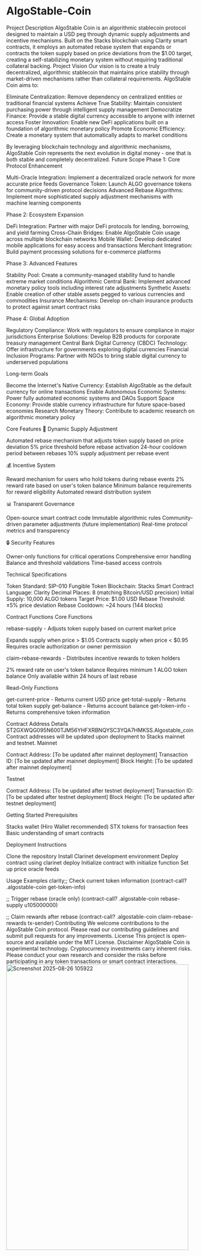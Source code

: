# AlgoStable-Coin
Project Description
AlgoStable Coin is an algorithmic stablecoin protocol designed to maintain a USD peg through dynamic supply adjustments and incentive mechanisms. Built on the Stacks blockchain using Clarity smart contracts, it employs an automated rebase system that expands or contracts the token supply based on price deviations from the $1.00 target, creating a self-stabilizing monetary system without requiring traditional collateral backing.
Project Vision
Our vision is to create a truly decentralized, algorithmic stablecoin that maintains price stability through market-driven mechanisms rather than collateral requirements. AlgoStable Coin aims to:

Eliminate Centralization: Remove dependency on centralized entities or traditional financial systems
Achieve True Stability: Maintain consistent purchasing power through intelligent supply management
Democratize Finance: Provide a stable digital currency accessible to anyone with internet access
Foster Innovation: Enable new DeFi applications built on a foundation of algorithmic monetary policy
Promote Economic Efficiency: Create a monetary system that automatically adapts to market conditions

By leveraging blockchain technology and algorithmic mechanisms, AlgoStable Coin represents the next evolution in digital money - one that is both stable and completely decentralized.
Future Scope
Phase 1: Core Protocol Enhancement

Multi-Oracle Integration: Implement a decentralized oracle network for more accurate price feeds
Governance Token: Launch ALGO governance tokens for community-driven protocol decisions
Advanced Rebase Algorithms: Implement more sophisticated supply adjustment mechanisms with machine learning components

Phase 2: Ecosystem Expansion

DeFi Integration: Partner with major DeFi protocols for lending, borrowing, and yield farming
Cross-Chain Bridges: Enable AlgoStable Coin usage across multiple blockchain networks
Mobile Wallet: Develop dedicated mobile applications for easy access and transactions
Merchant Integration: Build payment processing solutions for e-commerce platforms

Phase 3: Advanced Features

Stability Pool: Create a community-managed stability fund to handle extreme market conditions
Algorithmic Central Bank: Implement advanced monetary policy tools including interest rate adjustments
Synthetic Assets: Enable creation of other stable assets pegged to various currencies and commodities
Insurance Mechanisms: Develop on-chain insurance products to protect against smart contract risks

Phase 4: Global Adoption

Regulatory Compliance: Work with regulators to ensure compliance in major jurisdictions
Enterprise Solutions: Develop B2B products for corporate treasury management
Central Bank Digital Currency (CBDC) Technology: Offer infrastructure for governments exploring digital currencies
Financial Inclusion Programs: Partner with NGOs to bring stable digital currency to underserved populations

Long-term Goals

Become the Internet's Native Currency: Establish AlgoStable as the default currency for online transactions
Enable Autonomous Economic Systems: Power fully automated economic systems and DAOs
Support Space Economy: Provide stable currency infrastructure for future space-based economies
Research Monetary Theory: Contribute to academic research on algorithmic monetary policy

Core Features
🔄 Dynamic Supply Adjustment

Automated rebase mechanism that adjusts token supply based on price deviation
5% price threshold before rebase activation
24-hour cooldown period between rebases
10% supply adjustment per rebase event

💰 Incentive System

Reward mechanism for users who hold tokens during rebase events
2% reward rate based on user's token balance
Minimum balance requirements for reward eligibility
Automated reward distribution system

📊 Transparent Governance

Open-source smart contract code
Immutable algorithmic rules
Community-driven parameter adjustments (future implementation)
Real-time protocol metrics and transparency

🔒 Security Features

Owner-only functions for critical operations
Comprehensive error handling
Balance and threshold validations
Time-based access controls

Technical Specifications

Token Standard: SIP-010 Fungible Token
Blockchain: Stacks
Smart Contract Language: Clarity
Decimal Places: 8 (matching Bitcoin/USD precision)
Initial Supply: 10,000 ALGO tokens
Target Price: $1.00 USD
Rebase Threshold: ±5% price deviation
Rebase Cooldown: ~24 hours (144 blocks)

Contract Functions
Core Functions

rebase-supply - Adjusts token supply based on current market price

Expands supply when price > $1.05
Contracts supply when price < $0.95
Requires oracle authorization or owner permission


claim-rebase-rewards - Distributes incentive rewards to token holders

2% reward rate on user's token balance
Requires minimum 1 ALGO token balance
Only available within 24 hours of last rebase



Read-Only Functions

get-current-price - Returns current USD price
get-total-supply - Returns total token supply
get-balance - Returns account balance
get-token-info - Returns comprehensive token information

Contract Address Details
ST2GXWQG095N600TJM56YHFXRBNQYSC3YQA7HMKSS.Algostable_coin
Contract addresses will be updated upon deployment to Stacks mainnet and testnet.
Mainnet

Contract Address: [To be updated after mainnet deployment]
Transaction ID: [To be updated after mainnet deployment]
Block Height: [To be updated after mainnet deployment]

Testnet

Contract Address: [To be updated after testnet deployment]
Transaction ID: [To be updated after testnet deployment]
Block Height: [To be updated after testnet deployment]

Getting Started
Prerequisites

Stacks wallet (Hiro Wallet recommended)
STX tokens for transaction fees
Basic understanding of smart contracts

Deployment Instructions

Clone the repository
Install Clarinet development environment
Deploy contract using clarinet deploy
Initialize contract with initialize function
Set up price oracle feeds

Usage Examples
clarity;; Check current token information
(contract-call? .algostable-coin get-token-info)

;; Trigger rebase (oracle only)
(contract-call? .algostable-coin rebase-supply u105000000)

;; Claim rewards after rebase
(contract-call? .algostable-coin claim-rebase-rewards tx-sender)
Contributing
We welcome contributions to the AlgoStable Coin protocol. Please read our contributing guidelines and submit pull requests for any improvements.
License
This project is open-source and available under the MIT License.
Disclaimer
AlgoStable Coin is experimental technology. Cryptocurrency investments carry inherent risks. Please conduct your own research and consider the risks before participating in any token transactions or smart contract interactions.
<img width="485" height="761" alt="Screenshot 2025-08-26 105922" src="https://github.com/user-attachments/assets/19ed1b90-1bf2-458e-87d2-5f7f77541b06" />


